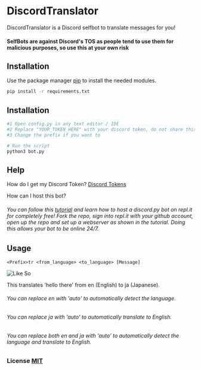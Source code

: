 # DiscordTranslator

DiscordTranslator is a Discord selfbot to translate messages for you!

#### SelfBots are against Discord's TOS as people tend to use them for malicious purposes, so use this at your own risk

## Installation

Use the package manager [pip](https://pip.pypa.io/en/stable/) to install the needed modules.

```bash
pip install -r requirements.txt
```

## Installation

```coffee
#1 Open config.py in any text editor / IDE
#2 Replace "YOUR_TOKEN_HERE" with your discord token, do not share this token
#3 Change the prefix if you want to

# Run the script
python3 bot.py
```

## Help
How do I get my Discord Token? [Discord Tokens](https://github.com/Tyrrrz/DiscordChatExporter/wiki/Obtaining-Token-and-Channel-IDs)

How can I host this bot?
###### You can follow this [tutorial](https://repl.it/talk/learn/Hosting-discordpy-bots-with-replit/11008) and learn how to host a discord.py bot on repl.it for completely free! Fork the repo, sign into repl.it with your github account, open up the repo and set up a webserver as shown in the tutorial. Doing this allows your bot to be online 24/7.

## Usage
```
<Prefix>tr <from_language> <to_language> [Message]
```

![Like So](https://i.ibb.co/pb9D4k6/image.png)


This translates 'hello there' from en (English) to ja (Japanese). 
###### You can replace en with 'auto' to automatically detect the language. 
###### You can replace ja with 'auto' to automatically translate to English.
###### You can replace both en and ja with 'auto' to automatically detect the language and translate to English.


### License [MIT](https://choosealicense.com/licenses/mit/)